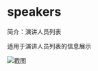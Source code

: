 # speakers

简介：演讲人员列表

适用于演讲人员列表的信息展示

![截图](https://img.alicdn.com/tfs/TB1ldO0umMmBKNjSZTEXXasKpXa-1379-963.png)
